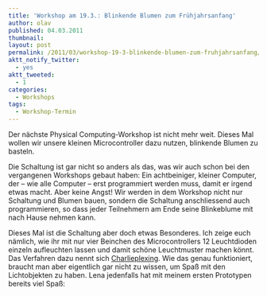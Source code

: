 ```yaml
---
title: 'Workshop am 19.3.: Blinkende Blumen zum Frühjahrsanfang'
author: olav
published: 04.03.2011
thumbnail:
layout: post
permalink: /2011/03/workshop-19-3-blinkende-blumen-zum-fruhjahrsanfang/
aktt_notify_twitter:
  - yes
aktt_tweeted:
  - 1
categories:
  - Workshops
tags:
  - Workshop-Termin
---
```

Der nächste Physical Computing-Workshop ist nicht mehr weit. Dieses Mal wollen wir unsere kleinen Microcontroller dazu nutzen, blinkende Blumen zu basteln.

Die Schaltung ist gar nicht so anders als das, was wir auch schon bei den vergangenen Workshops gebaut haben: Ein achtbeiniger, kleiner Computer, der &#8211; wie alle Computer &#8211; erst programmiert werden muss, damit er irgend etwas macht. Aber keine Angst! Wir werden in dem Workshop nicht nur Schaltung und Blumen bauen, sondern die Schaltung anschliessend auch programmieren, so dass jeder Teilnehmern am Ende seine Blinkeblume mit nach Hause nehmen kann.

Dieses Mal ist die Schaltung aber doch etwas Besonderes. Ich zeige euch nämlich, wie ihr mit nur vier Beinchen des Microcontrollers 12 Leuchtdioden einzeln aufleuchten lassen und damit schöne Leuchtmuster machen könnt. Das Verfahren dazu nennt sich [Charlieplexing][1]. Wie das genau funktioniert, braucht man aber eigentlich gar nicht zu wissen, um Spaß mit den Lichtobjekten zu haben. Lena jedenfalls hat mit meinem ersten Prototypen bereits viel Spaß:

 [1]: http://en.wikipedia.org/wiki/Charlieplexing
